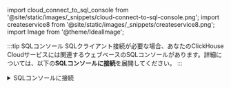 

import cloud_connect_to_sql_console from '@site/static/images/_snippets/cloud-connect-to-sql-console.png';
import createservice8 from '@site/static/images/_snippets/createservice8.png';
import Image from '@theme/IdealImage';

:::tip SQLコンソール
SQLクライアント接続が必要な場合、あなたのClickHouse Cloudサービスには関連するウェブベースのSQLコンソールがあります。詳細については、以下の**SQLコンソールに接続**を展開してください。
:::

<details>
    <summary>SQLコンソールに接続</summary>

あなたのClickHouse Cloudサービスリストから、サービスをクリックします。

<Image img={cloud_connect_to_sql_console}  alt="SQLコンソールに接続" size="lg" force border/>

これにより、SQLコンソールにリダイレクトされます。

<Image img={createservice8}  alt="SQLコンソール" size="lg" force border/>

</details>
